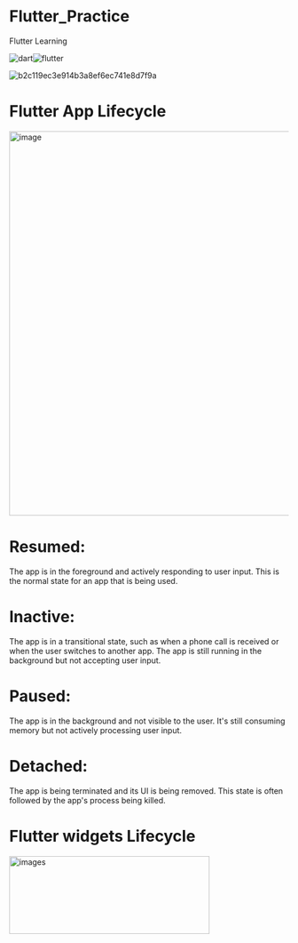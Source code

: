# Flutter_Practice
Flutter Learning

![dart](https://github.com/littlesarker/Flutter_Practice/assets/61264159/e6695b7a-5102-4864-83f6-8ef5dc7129f8)![flutter](https://github.com/littlesarker/Flutter_Practice/assets/61264159/44a17eff-7b7d-495a-a845-dfe7a334edb8)


![b2c119ec3e914b3a8ef6ec741e8d7f9a](https://github.com/user-attachments/assets/b664ba6b-3cf2-4847-83b9-cecc0c9c82c0)

# Flutter App Lifecycle

<img width="850" height="692" alt="image" src="https://github.com/user-attachments/assets/1ff1550c-6ce9-4d47-b83c-9916e9e6f7d5" />

# Resumed:
The app is in the foreground and actively responding to user input. This is the normal state for an app that is being used. 
# Inactive:
The app is in a transitional state, such as when a phone call is received or when the user switches to another app. The app is still running in the background but not accepting user input. 
# Paused:
The app is in the background and not visible to the user. It's still consuming memory but not actively processing user input. 
# Detached:
The app is being terminated and its UI is being removed. This state is often followed by the app's process being killed.

# Flutter widgets Lifecycle
<img width="361" height="140" alt="images" src="https://github.com/user-attachments/assets/04358c44-0833-4aa6-b885-b9f1a457d98a" />

